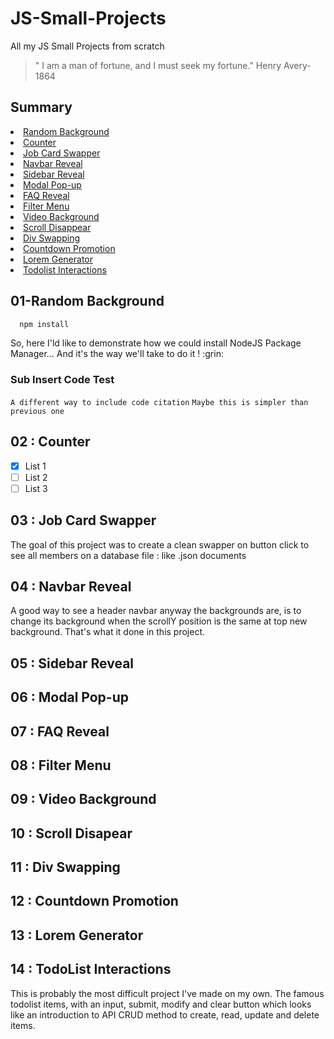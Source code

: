 # JS-Small-Projects
All my JS Small Projects from scratch

> " I am a man of fortune, and I must seek my fortune." Henry Avery-1864
## Summary
<li><a href="#01-random-background">Random Background</a></li>
<li><a href="#02-:-counter">Counter</a></li>
<li><a href="#03-:-job-card-swapper">Job Card Swapper</a></li>
<li><a href="#04-:-navbar-reveal">Navbar Reveal</a></li>
<li><a href="#05-:-sidebar-reveal">Sidebar Reveal</a></li>
<li><a href="#06-:-modal-pop-up">Modal Pop-up</a></li>
<li><a href="#07-:-faq-reveal">FAQ Reveal</a></li>
<li><a href="#08-:-filter-menu">Filter Menu</a></li>
<li><a href="#09-:-video-background">Video Background</a></li>
<li><a href="#10-:-scroll-disappear">Scroll Disappear</a></li>
<li><a href="#11-:-div-swapping">Div Swapping</a></li>
<li><a href="#12-:-countdown-promotion">Countdown Promotion</a></li>
<li><a href="#13-:-lorem-generator">Lorem Generator</a></li>
<li><a href="#14-:-todolist-interactions">Todolist Interactions</a></li>

## 01-Random Background
```sh
  npm install
```
<p>So, here I'ld like to demonstrate how we could install NodeJS Package Manager... And it's the way we'll take to do it ! :grin: </p>

### Sub Insert Code Test
``
  A different way to include code citation
``
`Maybe this is simpler than previous one`

## 02 : Counter
- [x] List 1 <img scr="vanilla/project-10-dispscroll/img/"/>
- [ ] List 2
- [ ] List 3

## 03 : Job Card Swapper
<p>The goal of this project was to create a clean swapper on button click to see all members on a database file : like .json documents</p>

## 04 : Navbar Reveal
<p>A good way to see a header navbar anyway the backgrounds are, is to change its background when the scrollY position is the same at top new background. That's what it done in this project.</p>

## 05 : Sidebar Reveal
## 06 : Modal Pop-up
## 07 : FAQ Reveal
## 08 : Filter Menu
## 09 : Video Background
## 10 : Scroll Disapear
## 11 : Div Swapping
## 12 : Countdown Promotion
## 13 : Lorem Generator
## 14 : TodoList Interactions
<p>This is probably the most difficult project I've made on my own. The famous todolist items, with an input, submit, modify and clear button which looks like an introduction to API CRUD method to create, read, update and delete items.</p>

<!-- This is a simple comment where the variables are declared -->
[contributors-shield]: https://img.shields.io/github/contributors/othneildrew/Best-README-Template.svg?style=for-the-badge
[contributors-url]: https://github.com/othneildrew/Best-README-Template/graphs/contributors
